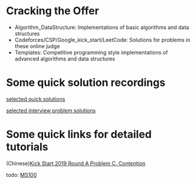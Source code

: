 # Cracking the Offer
- Algorithm_DataStructure: Implementations of basic algorithms and data structures
- Codeforces/CSP/Google_kick_start/LeetCode: Solutions for problems in these online judge
- Templates: Competitive programming style implementations of advanced algorithms and data structures


# Some quick solution recordings
[selected quick solutions](https://github.com/LFhase/Algorithm/blob/master/selected_solution_record.md)

[selected interview problem solutions](https://github.com/LFhase/Algorithm/blob/master/selected_interview_problems.md)

# Some quick links for detailed tutorials 
(Chinese)[Kick Start 2019 Round A Problem C. Contention](https://blog.csdn.net/Lfhase/article/details/88823761)


todo: [MS100](https://blog.csdn.net/v_JULY_v/article/details/6057286)
